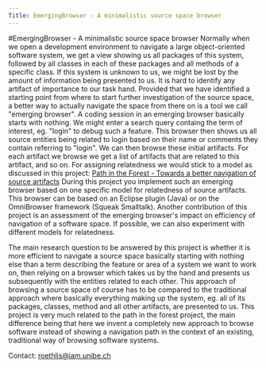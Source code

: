 ```yaml
---
Title: EmergingBrowser - A minimalistic source space browser
---
```

#EmergingBrowser - A minimalistic source space browser
Normally when we open a development environment to navigate a large object-oriented software system, we get a view showing us all packages of this system, followed by all classes in each of these packages and all methods of a specific class. If this system is unknown to us, we might be lost by the amount of information being presented to us. It is hard to identify any artifact of importance to our task hand. Provided that we have identified a starting point from where to start further investigation of the source space, a better way to actually navigate the space from there on is a tool we call "emerging browser". A coding session in an emerging browser basically starts with nothing. We might enter a search query containg the term of interest, eg. "login" to debug such a feature. This browser then shows us all source entities being related to login based on their name or comments they contain referring to "login". We can then browse these initial artifacts. For each artifact we browse we get a list of artifacts that are related to this artifact, and so on.
For assigning relatedness we would stick to a model as discussed in this project: [Path in the Forest - Towards a better navigation of source artifacts](%base_url%/wiki/projects/mastersbachelorsprojects/obsolete/pathintheforesttowardsabetternavigationofsourceartifacts)
During this project you implement such an emerging browser based on one specific model for relatedness of source artifacts. This browser can be based on an Eclipse plugin (Java) or on the OmniBrowser framework (Squeak Smalltalk). Another contribution of this project is an assessment of the emerging browser's impact on efficiency of navigation of a software space. If possible, we can also experiment with different models for relatedness.

The main research question to be answered by this project is whether it is more efficient to navigate a source space basically starting with nothing else than a term describing the feature or area of a system we want to work on, then relying on a browser which takes us by the hand and presents us subsequently with the entities related to each other. This approach of browsing a source space of course has to be compared to the traditional approach where basically everything making up the system, eg. all of its packages, classes, method and all other artifacts, are presented to us.
This project is very much related to the path in the forest project, the main difference being that here we invent a completely new approach to browse software instead of showing a navigation path in the context of an existing, traditional way of browsing software systems.

Contact: <a href="mailto:roethlis@iam.unibe.ch">roethlis@iam.unibe.ch</a>

